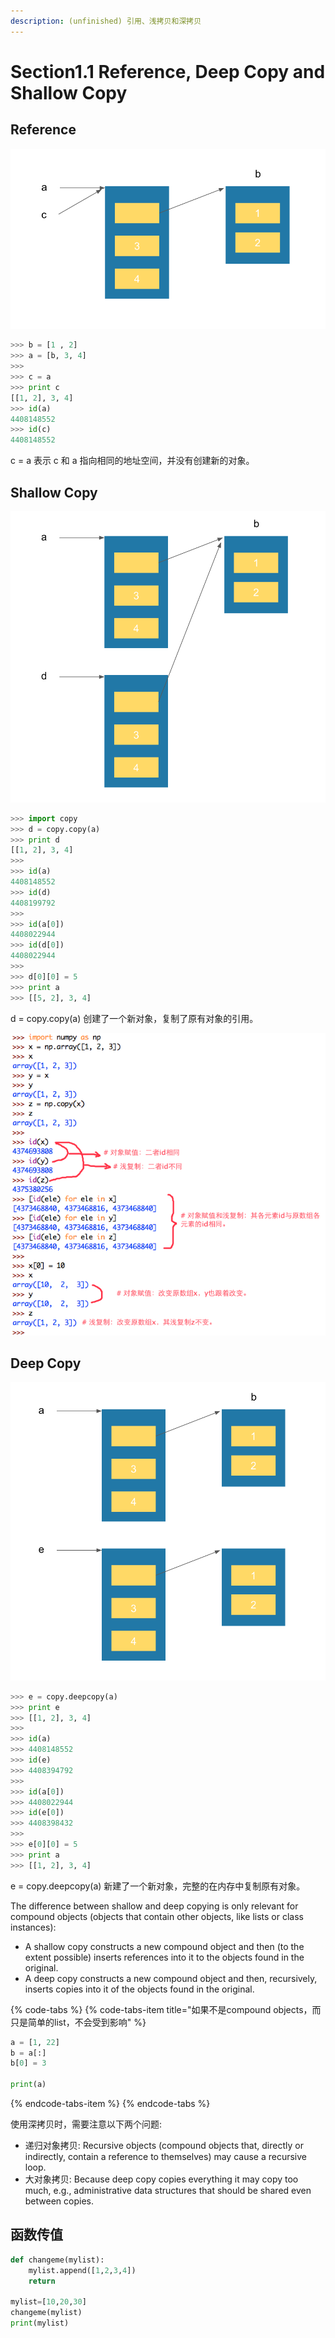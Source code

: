 ```yaml
---
description: (unfinished) 引用、浅拷贝和深拷贝
---
```


# Section1.1 Reference, Deep Copy and Shallow Copy

## Reference

![Reference](../.gitbook/assets/image.png)

```python
>>> b = [1 , 2]
>>> a = [b, 3, 4]
>>>
>>> c = a
>>> print c
[[1, 2], 3, 4]
>>> id(a)
4408148552
>>> id(c)
4408148552
```

c = a 表示 c 和 a 指向相同的地址空间，并没有创建新的对象。

## Shallow Copy

![Shallow Copy](../.gitbook/assets/image%20%281%29.png)

```python
>>> import copy
>>> d = copy.copy(a)
>>> print d
[[1, 2], 3, 4]
>>>
>>> id(a)
4408148552
>>> id(d)
4408199792
>>>
>>> id(a[0])
4408022944
>>> id(d[0])
4408022944
>>>
>>> d[0][0] = 5
>>> print a
>>> [[5, 2], 3, 4]
```

d = copy.copy\(a\) 创建了一个新对象，复制了原有对象的引用。

![](../.gitbook/assets/image%20%285%29.png)

## Deep Copy

![Deep Copy](../.gitbook/assets/image%20%282%29.png)

```python
>>> e = copy.deepcopy(a)
>>> print e
>>> [[1, 2], 3, 4]
>>>
>>> id(a)
>>> 4408148552
>>> id(e)
>>> 4408394792
>>>
>>> id(a[0])
>>> 4408022944
>>> id(e[0])
>>> 4408398432
>>>
>>> e[0][0] = 5
>>> print a
>>> [[1, 2], 3, 4]
```

e = copy.deepcopy\(a\) 新建了一个新对象，完整的在内存中复制原有对象。

The difference between shallow and deep copying is only relevant for compound objects \(objects that contain other objects, like lists or class instances\):

* A shallow copy constructs a new compound object and then \(to the extent possible\) inserts references into it to the objects found in the original.
* A deep copy constructs a new compound object and then, recursively, inserts copies into it of the objects found in the original.

{% code-tabs %}
{% code-tabs-item title="如果不是compound objects，而只是简单的list，不会受到影响" %}
```python
a = [1, 22]
b = a[:]
b[0] = 3

print(a)
```
{% endcode-tabs-item %}
{% endcode-tabs %}

使用深拷贝时，需要注意以下两个问题:

* 递归对象拷贝: Recursive objects \(compound objects that, directly or indirectly, contain a reference to themselves\) may cause a recursive loop.
* 大对象拷贝: Because deep copy copies everything it may copy too much, e.g., administrative data structures that should be shared even between copies.

## 函数传值

```python
def changeme(mylist):
    mylist.append([1,2,3,4])
    return
    
mylist=[10,20,30]
changeme(mylist)
print(mylist)
```



